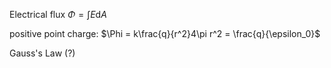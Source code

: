 Electrical flux $\Phi = \int E\mathrm{d}A$

positive point charge: $\Phi = k\frac{q}{r^2}4\pi r^2 = \frac{q}{\epsilon_0}$

Gauss's Law (?)

